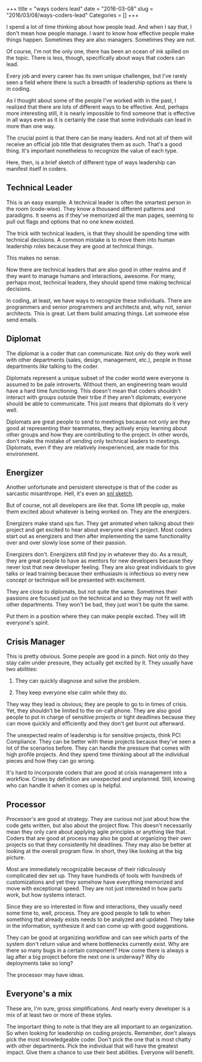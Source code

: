 +++
title = "ways coders lead"
date = "2016-03-08"
slug = "2016/03/08/ways-coders-lead"
Categories = []
+++

I spend a lot of time thinking about how people lead.
And when I say that, I don't mean how people manage.
I want to know how effective people make things happen.
Sometimes they are also managers. Sometimes they are not.

Of course, I'm not the only one, there has been an ocean of ink spilled on the topic.
There is less, though, specifically about ways that coders can lead.

Every job and every career has its own unique challenges, but I've rarely seen a field where there is such a breadth of leadership options as there is in coding.

As I thought about some of the people I've worked with in the past, I realized that there are lots of different ways to be effective.
And, perhaps more interesting still, it is nearly impossible to find someone that is effective in all ways even as it is certainly the case that some individuals can lead in more than one way.

The crucial point is that there can be many leaders. And not all of them will receive an official job title that designates them as such.
That's a good thing.
It's important nonetheless to recognize the value of each type.

Here, then, is a brief sketch of different type of ways leadership can manifest itself in coders.

## Technical Leader

This is an easy example.
A technical leader is often the smartest person in the room (code-wise).
They know a thousand different patterns and paradigms.
It seems as if they've memorized all the man pages, seeming to pull out flags and options that no one knew existed.

The trick with technical leaders, is that they should be spending time with technical decisions.
A common mistake is to move them into human leadership roles because they are good at technical things.

This makes no sense.

Now there are technical leaders that are also good in other realms and if they want to manage humans and interactions, awesome.
For many, perhaps most, technical leaders, they should spend time making technical decisions.

In coding, at least, we have ways to recognize these individuals.
There are programmers and senior programmers and architects and, why not, senior architects.
This is great. Let them build amazing things. Let someone else send emails.

## Diplomat
The diplomat is a coder that can communicate.
Not only do they work well with other departments (sales, design, management, etc.), people in those departments _like_ talking to the coder.

Diplomats represent a unique subset of the coder world were everyone is assumed to be pale introverts.
Without them, an engineering team would have a hard time functioning.
This doesn't mean that coders shouldn't interact with groups outside their tribe if they aren't diplomats; everyone should be able to communicate.
This just means that diplomats do it very well.

Diplomats are great people to send to meetings because not only are they good at representing their teammates, they actively enjoy learning about other groups and how they are contributing to the project.
In other words, don't make the mistake of sending only technical leaders to meetings.
Diplomats, even if they are relatively inexperienced, are made for this environment.

## Energizer
Another unfortunate and persistent stereotype is that of the coder as sarcastic misanthrope.
Hell, it's even an [snl sketch](http://www.nbc.com/saturday-night-live/video/nick-burns-your-companys-computer-guy/n11524).

But of course, not all developers are like that. Some lift people up, make them excited about whatever is being worked on.
They are the energizers.

Energizers make stand ups fun. They get animated when talking about their project and get excited to hear about everyone else's project.
Most coders start out as energizers and then after implementing the same functionality over and over slowly lose some of their passion.

Energizers don't. Energizers still find joy in whatever they do.
As a result, they are great people to have as mentors for new developers because they never lost that new developer feeling.
They are also great individuals to give talks or lead training because their enthusiasm is infectious so every new concept or technique will be presented with excitement.

They are close to diplomats, but not quite the same. Sometimes their passions are focused just on the technical and so they may not fit well with other departments. They won't be bad, they just won't be quite the same.

Put them in a position where they can make people excited. They will lift everyone's spirit.

## Crisis Manager

This is pretty obvious. Some people are good in a pinch.
Not only do they stay calm under pressure, they actually get excited by it.
They usually have two abilities:

1) They can quickly diagnose and solve the problem.

2) They keep everyone else calm while they do.

They way they lead is obvious; they are people to go to in times of crisis.
Yet, they shouldn't be limited to the on-call phone.
They are also good people to put in charge of sensitive projects or tight deadlines because they can move quickly and efficiently and they don't get burnt out afterward.

The unexpected realm of leadership is for sensitive projects, think PCI Compliance.
They can be better with these projects because they've seen a lot of the scenarios before.
They can handle the pressure that comes with high profile projects.
And they spend time thinking about all the individual pieces and how they can go wrong.

It's hard to incorporate coders that are good at crisis management into a workflow.
Crises by definition are unexpected and unplanned. Still, knowing who can handle it when it comes up is helpful.

## Processor

Processor's are good at strategy. They are curious not just about how the code gets written, but also about the project flow.
This doesn't necessarily mean they only care about applying agile principles or anything like that.
Coders that are good at process may also be good at organizing their own projects so that they consistently hit deadlines.
They may also be better at looking at the overall program flow.
In short, they like looking at the big picture.

Most are immediately recognizable because of their ridiculously complicated dev set up.
They have hundreds of tools with hundreds of customizations and yet they somehow have everything memorized and move with exceptional speed.
They are not just interested in how parts work, but how systems interact.

Since they are so interested in flow and interactions, they usually need some time to, well, process.
They are good people to talk to when something that already exists needs to be analyzed and updated.
They take in the information, synthesize it and can come up with good suggestions.

They can be good at organizing workflow and can see which parts of the system don't return value and where bottlenecks currently exist.
Why are there so many bugs in a certain component? How come there is always a lag after a big project before the next one is underway?
Why do deployments take so long?

The processor may have ideas.

## Everyone's a mix

These are, I'm sure, gross simplifications.
And nearly every developer is a mix of at least two or more of these styles.

The important thing to note is that they are all important to an organization.
So when looking for leadership on coding projects.
Remember, don't always pick the most knowledgeable coder.
Don't pick the one that is most chatty with other departments.
Pick the individual that will have the greatest impact. Give them a chance to use their best abilities.
Everyone will benefit.
